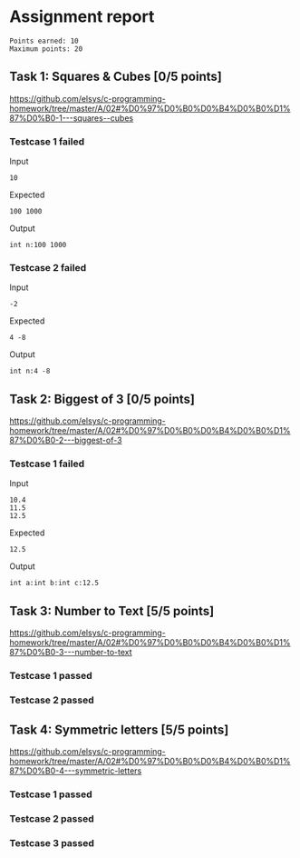 # Assignment report
```
Points earned: 10
Maximum points: 20
```

## Task 1: Squares & Cubes [0/5 points]
https://github.com/elsys/c-programming-homework/tree/master/A/02#%D0%97%D0%B0%D0%B4%D0%B0%D1%87%D0%B0-1---squares--cubes

### Testcase 1 failed
Input
```
10
```

Expected
```
100 1000
```

Output
```
int n:100 1000
```
### Testcase 2 failed
Input
```
-2
```

Expected
```
4 -8
```

Output
```
int n:4 -8
```

## Task 2: Biggest of 3 [0/5 points]
https://github.com/elsys/c-programming-homework/tree/master/A/02#%D0%97%D0%B0%D0%B4%D0%B0%D1%87%D0%B0-2---biggest-of-3

### Testcase 1 failed
Input
```
10.4
11.5
12.5
```

Expected
```
12.5
```

Output
```
int a:int b:int c:12.5
```

## Task 3: Number to Text [5/5 points]
https://github.com/elsys/c-programming-homework/tree/master/A/02#%D0%97%D0%B0%D0%B4%D0%B0%D1%87%D0%B0-3---number-to-text

### Testcase 1 passed
### Testcase 2 passed

## Task 4: Symmetric letters [5/5 points]
https://github.com/elsys/c-programming-homework/tree/master/A/02#%D0%97%D0%B0%D0%B4%D0%B0%D1%87%D0%B0-4---symmetric-letters

### Testcase 1 passed
### Testcase 2 passed
### Testcase 3 passed
